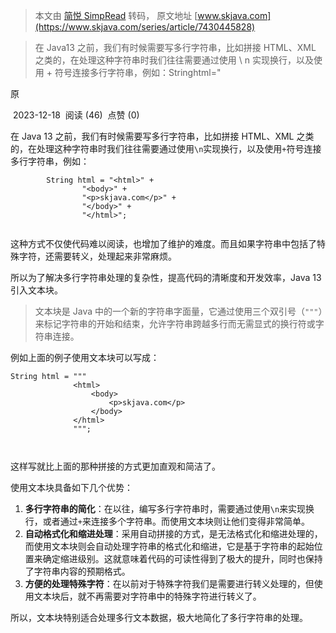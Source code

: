 > 本文由 [简悦 SimpRead](http://ksria.com/simpread/) 转码， 原文地址 [www.skjava.com](https://www.skjava.com/series/article/7430445828)

> 在 Java13 之前，我们有时候需要写多行字符串，比如拼接 HTML、XML 之类的，在处理这种字符串时我们往往需要通过使用 \ n 实现换行，以及使用 + 符号连接多行字符串，例如：Stringhtml="

原

 2023-12-18  阅读 (46)  点赞 (0)

在 Java 13 之前，我们有时候需要写多行字符串，比如拼接 HTML、XML 之类的，在处理这种字符串时我们往往需要通过使用`\n`实现换行，以及使用`+`符号连接多行字符串，例如：

```
        String html = "<html>" +
                "<body>" +
                "<p>skjava.com</p>" +
                "</body>" +
                "</html>";


```

这种方式不仅使代码难以阅读，也增加了维护的难度。而且如果字符串中包括了特殊字符，还需要转义，处理起来非常麻烦。

所以为了解决多行字符串处理的复杂性，提高代码的清晰度和开发效率，Java 13 引入文本块。

> 文本块是 Java 中的一个新的字符串字面量，它通过使用三个双引号（`"""`）来标记字符串的开始和结束，允许字符串跨越多行而无需显式的换行符或字符串连接。

例如上面的例子使用文本块可以写成：

```
String html = """
              <html>
                  <body>
                      <p>skjava.com</p>
                  </body>
              </html>
              """;



```

这样写就比上面的那种拼接的方式更加直观和简洁了。

使用文本块具备如下几个优势：

1.  **多行字符串的简化**：在以往，编写多行字符串时，需要通过使用`\n`来实现换行，或者通过`+`来连接多个字符串。而使用文本块则让他们变得非常简单。
2.  **自动格式化和缩进处理**：采用自动拼接的方式，是无法格式化和缩进处理的，而使用文本块则会自动处理字符串的格式化和缩进，它是基于字符串的起始位置来确定缩进级别。这就意味着代码的可读性得到了极大的提升，同时也保持了字符串内容的预期格式。
3.  **方便的处理特殊字符**：在以前对于特殊字符我们是需要进行转义处理的，但使用文本块后，就不再需要对字符串中的特殊字符进行转义了。

所以，文本块特别适合处理多行文本数据，极大地简化了多行字符串的处理。